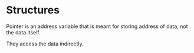 # Structures

Pointer is an address variable that is meant for storing address of data, not the data itself.

They access the data indirectly.
